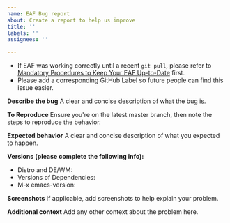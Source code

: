 ```yaml
---
name: EAF Bug report
about: Create a report to help us improve
title: ''
labels: ''
assignees: ''

---
```


- If EAF was working correctly until a recent `git pull`, please refer to [Mandatory Procedures to Keep Your EAF Up-to-Date](https://github.com/manateelazycat/emacs-application-framework/discussions/527?sort=new) first.
- Please add a corresponding GitHub Label so future people can find this issue easier.

**Describe the bug**
A clear and concise description of what the bug is.

**To Reproduce**
Ensure you're on the latest master branch, then note the steps to reproduce the behavior.

**Expected behavior**
A clear and concise description of what you expected to happen.

**Versions (please complete the following info):**
 - Distro and DE/WM:
 - Versions of Dependencies:
 - M-x emacs-version:

**Screenshots**
If applicable, add screenshots to help explain your problem.

**Additional context**
Add any other context about the problem here.
